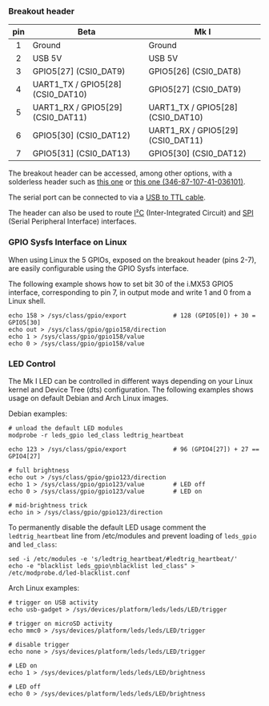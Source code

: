 ### Breakout header

| pin | Beta                                | Mk I                                |
|:---:|-------------------------------------|-------------------------------------|
|  1  | Ground                              | Ground                              |
|  2  | USB 5V                              | USB 5V                              |
|  3  | GPIO5\[27\]            (CSI0_DAT9)  | GPIO5\[26\]            (CSI0_DAT8)  |
|  4  | UART1_TX / GPIO5\[28\] (CSI0_DAT10) | GPIO5\[27\]            (CSI0_DAT9)  |
|  5  | UART1_RX / GPIO5\[29\] (CSI0_DAT11) | UART1_TX / GPIO5\[28\] (CSI0_DAT10) |
|  6  | GPIO5\[30\]            (CSI0_DAT12) | UART1_RX / GPIO5\[29\] (CSI0_DAT11) |
|  7  | GPIO5\[31\]            (CSI0_DAT13) | GPIO5\[30\]            (CSI0_DAT12) |

The breakout header can be accessed, among other options, with a solderless header such as [this one](https://www.sparkfun.com/products/10527) or [this one (346-87-107-41-036101)](http://www.precidip.com/pview/346-PP-1NN-41-036101.html).

The serial port can be connected to via a [USB to TTL cable](https://www.sparkfun.com/products/12977).

The header can also be used to route [I²C](https://github.com/usbarmory/usbarmory/wiki/I²C) (Inter-Integrated Circuit) and [SPI](https://github.com/usbarmory/usbarmory/wiki/SPI) (Serial Peripheral Interface) interfaces.

### GPIO Sysfs Interface on Linux

When using Linux the 5 GPIOs, exposed on the breakout header (pins 2-7), are
easily configurable using the GPIO Sysfs interface.

The following example shows how to set bit 30 of the i.MX53 GPIO5 interface,
corresponding to pin 7, in output mode and write 1 and 0 from a Linux shell.

```
echo 158 > /sys/class/gpio/export             # 128 (GPIO5[0]) + 30 = GPIO5[30]
echo out > /sys/class/gpio/gpio158/direction
echo 1 > /sys/class/gpio/gpio158/value
echo 0 > /sys/class/gpio/gpio158/value
```

### LED Control

The Mk I LED can be controlled in different ways depending on your Linux kernel and Device Tree (dts) configuration. The following examples shows usage on default Debian and Arch Linux images.

Debian examples:

```
# unload the default LED modules
modprobe -r leds_gpio led_class ledtrig_heartbeat

echo 123 > /sys/class/gpio/export             # 96 (GPIO4[27]) + 27 == GPIO4[27]

# full brightness
echo out > /sys/class/gpio/gpio123/direction
echo 1 > /sys/class/gpio/gpio123/value        # LED off
echo 0 > /sys/class/gpio/gpio123/value        # LED on

# mid-brightness trick
echo in > /sys/class/gpio/gpio123/direction
```

To permanently disable the default LED usage comment the `ledtrig_heartbeat`
line from /etc/modules and prevent loading of `leds_gpio` and `led_class`:

```
sed -i /etc/modules -e 's/ledtrig_heartbeat/#ledtrig_heartbeat/'
echo -e "blacklist leds_gpio\nblacklist led_class" > /etc/modprobe.d/led-blacklist.conf
```

Arch Linux examples:

```
# trigger on USB activity
echo usb-gadget > /sys/devices/platform/leds/leds/LED/trigger

# trigger on microSD activity
echo mmc0 > /sys/devices/platform/leds/leds/LED/trigger

# disable trigger
echo none > /sys/devices/platform/leds/leds/LED/trigger

# LED on
echo 1 > /sys/devices/platform/leds/leds/LED/brightness

# LED off
echo 0 > /sys/devices/platform/leds/leds/LED/brightness
